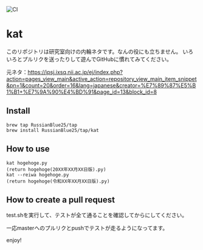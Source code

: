 ![CI](https://github.com/RussianBlue25/kat/workflows/CI/badge.svg)

# kat
このリポジトリは研究室向けの内輪ネタです。なんの役にも立ちません。
いろいろとプルリクを送ったりして遊んでGitHubに慣れてみてください。


元ネタ：https://ipsj.ixsq.nii.ac.jp/ej/index.php?action=pages_view_main&active_action=repository_view_main_item_snippet&pn=1&count=20&order=16&lang=japanese&creator=%E7%89%87%E5%B1%B1+%E7%9A%90%E4%BD%91&page_id=13&block_id=8

## Install
```
brew tap RussianBlue25/tap
brew install RussianBlue25/tap/kat
```

## How to use
```
kat hogehoge.py
(return hogehoge(20XX年XX月XX日版).py)
kat --reiwa hogehoge.py
(return hogehoge(令和XX年XX月XX日版).py)
```

## How to create a pull request
test.shを実行して、テストが全て通ることを確認してからにしてください。

一応masterへのプルリクとpushでテストが走るようになってます。

enjoy!

